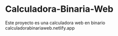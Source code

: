 # Calculadora-Binaria-Web
Este proyecto es una calculadora web en binario
calculadorabinariaweb.netlify.app
